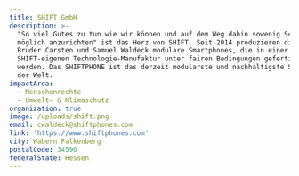 ```yaml
---
title: SHIFT GmbH
description: >-
  "So viel Gutes zu tun wie wir können und auf dem Weg dahin sowenig Schaden wie
  möglich anzurichten" ist das Herz von SHIFT. Seit 2014 produzieren die beiden
  Bruder Carsten und Samuel Waldeck modulare Smartphones, die in einer
  SHIFT-eigenen Technologie-Manufaktur unter fairen Bedingungen gefertigt
  werden. Das SHIFTPHONE ist das derzeit modularste und nachhaltigste Smartphone
  der Welt.
impactArea:
  - Menschenrechte
  - Umwelt– & Klimaschutz
organization: true
image: /uploads/shift.png
email: cwaldeck@shiftphones.com
link: 'https://www.shiftphones.com'
city: Wabern Falkenberg
postalCode: 34590
federalState: Hessen
---
```


